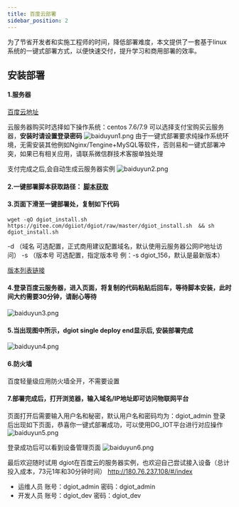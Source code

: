 ```yaml
---
title: 百度云部署
sidebar_position: 2
---
```


为了节省开发者和实施工程师的时间，降低部署难度，本文提供了一套基于linux系统的一键式部署方式，以便快速交付，提升学习和商用部署的效率。
## 安装部署
#### 1.服务器
[百度云地址](https://cloud.baidu.com/)

云服务器购买时选择如下操作系统：centos 7.6/7.9
可以选择支付宝购买云服务器，**安装时请设置登录密码**
![baiduyun1.png](http://dgiot-1253666439.cos.ap-shanghai-fsi.myqcloud.com/shuwa_tech/zh/wiki/baiduyun/baiduyun1.png)
由于一键式部署要求纯操作系统环境，无需安装其他例如Nginx/Tengine+MySQL等软件，否则易和一键式部署冲突，如果已有相关应用，请联系微信群技术客服单独处理

支付完成之后,会自动生成云服务器实例
![baiduyun2.png](http://dgiot-1253666439.cos.ap-shanghai-fsi.myqcloud.com/shuwa_tech/zh/wiki/baiduyun/baiduyun2.png)


#### 2.一键部署脚本获取路径： [脚本获取](https://doc.dgiotcloud.cn/docs/product_doc/docs/deployment_details/system_deployment)

#### 3.页面下滑至一键部署处，复制如下代码
```
wget -qO dgiot_install.sh https://gitee.com/dgiiot/dgiot/raw/master/dgiot_install.sh  && sh dgiot_install.sh
```
-d （域名  可选配置，正式商用建议配置域名，默认使用云服务器公网IP地址访问）
-s （版本号 可选配置，指定版本号 例：-s dgiot_156，默认是最新版本）

[版本列表链接](https://doc.dgiotcloud.cn/docs/product_doc/docs/deployment_details/version_releases)

#### 4.登录百度云服务器，进入页面，将复制的代码粘贴后回车，等待脚本安装，此时间大约需要30分钟，请耐心等待
![baiduyun3.png](http://dgiot-1253666439.cos.ap-shanghai-fsi.myqcloud.com/shuwa_tech/zh/wiki/baiduyun/baiduyun3.png)

#### 5.当出现图中所示，dgiot single deploy end显示后, 安装部署完成
![baiduyun4.png](http://dgiot-1253666439.cos.ap-shanghai-fsi.myqcloud.com/shuwa_tech/zh/wiki/baiduyun/baiduyun4.png)
#### 6.防火墙
百度轻量级应用防火墙全开，不需要设置

#### 7.部署完成后，打开浏览器，输入域名/IP地址即可访问物联网平台 
页面打开后需要输入用户名和秘密，默认用户名和密码均为：dgiot_admin
登录后出现如下页面，恭喜你一键式部署成功，可以使用DG_IOT平台进行对应操作
![baiduyun5.png](http://dgiot-1253666439.cos.ap-shanghai-fsi.myqcloud.com/shuwa_tech/zh/wiki/baiduyun/baiduyun5.png)

登录成功后可以看到设备管理页面
![baiduyun6.png](http://dgiot-1253666439.cos.ap-shanghai-fsi.myqcloud.com/shuwa_tech/zh/wiki/baiduyun/baiduyun6.png)

最后欢迎随时试用 dgiot在百度云的服务器实例，也欢迎自己尝试接入设备（总计投入成本，73元1年和30分钟时间） 
http://180.76.237.108/#/index
+ 运维人员
账号：dgiot_admin
密码：dgiot_admin
+ 开发人员
账号：dgiot_dev
密码：dgiot_dev


